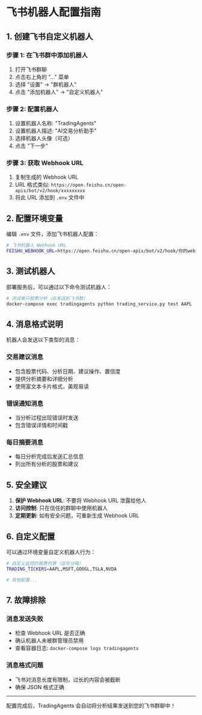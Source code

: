 # 飞书机器人配置指南

## 1. 创建飞书自定义机器人

### 步骤 1: 在飞书群中添加机器人
1. 打开飞书群聊
2. 点击右上角的 "..." 菜单
3. 选择 "设置" -> "群机器人"
4. 点击 "添加机器人" -> "自定义机器人"

### 步骤 2: 配置机器人
1. 设置机器人名称: "TradingAgents"
2. 设置机器人描述: "AI交易分析助手"
3. 选择机器人头像（可选）
4. 点击 "下一步"

### 步骤 3: 获取 Webhook URL
1. 复制生成的 Webhook URL
2. URL 格式类似: `https://open.feishu.cn/open-apis/bot/v2/hook/xxxxxxxxx`
3. 将此 URL 添加到 `.env` 文件中

## 2. 配置环境变量

编辑 `.env` 文件，添加飞书机器人配置：

```bash
# 飞书机器人 Webhook URL
FEISHU_WEBHOOK_URL=https://open.feishu.cn/open-apis/bot/v2/hook/你的webhook_token
```

## 3. 测试机器人

部署服务后，可以通过以下命令测试机器人：

```bash
# 测试单只股票分析（会发送到飞书群）
docker-compose exec tradingagents python trading_service.py test AAPL
```

## 4. 消息格式说明

机器人会发送以下类型的消息：

### 交易建议消息
- 包含股票代码、分析日期、建议操作、置信度
- 提供分析摘要和详细分析
- 使用富文本卡片格式，美观易读

### 错误通知消息
- 当分析过程出现错误时发送
- 包含错误详情和时间戳

### 每日摘要消息
- 每日分析完成后发送汇总信息
- 列出所有分析的股票和建议

## 5. 安全建议

1. **保护 Webhook URL**: 不要将 Webhook URL 泄露给他人
2. **访问控制**: 只在信任的群聊中使用机器人
3. **定期更新**: 如有安全问题，可重新生成 Webhook URL

## 6. 自定义配置

可以通过环境变量自定义机器人行为：

```bash
# 自定义监控的股票列表（逗号分隔）
TRADING_TICKERS=AAPL,MSFT,GOOGL,TSLA,NVDA

# 其他配置...
```

## 7. 故障排除

### 消息发送失败
- 检查 Webhook URL 是否正确
- 确认机器人未被群管理员禁用
- 查看容器日志: `docker-compose logs tradingagents`

### 消息格式问题
- 飞书对消息长度有限制，过长的内容会被截断
- 确保 JSON 格式正确

---

配置完成后，TradingAgents 会自动将分析结果发送到您的飞书群聊中！

